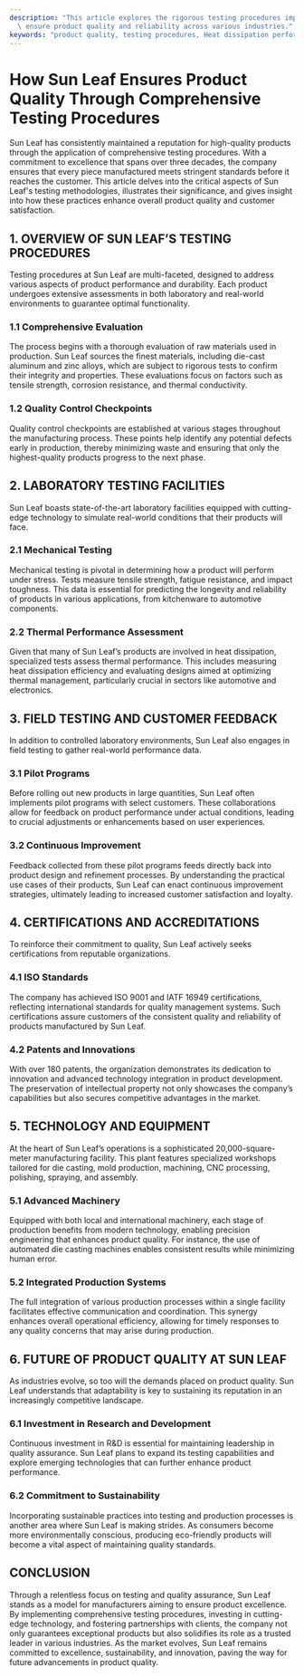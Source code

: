 ```yaml
---
description: "This article explores the rigorous testing procedures implemented by Sun Leaf to\
  \ ensure product quality and reliability across various industries."
keywords: "product quality, testing procedures, Heat dissipation performance, Die casting process"
---
```

# How Sun Leaf Ensures Product Quality Through Comprehensive Testing Procedures

Sun Leaf has consistently maintained a reputation for high-quality products through the application of comprehensive testing procedures. With a commitment to excellence that spans over three decades, the company ensures that every piece manufactured meets stringent standards before it reaches the customer. This article delves into the critical aspects of Sun Leaf's testing methodologies, illustrates their significance, and gives insight into how these practices enhance overall product quality and customer satisfaction.

## 1. OVERVIEW OF SUN LEAF’S TESTING PROCEDURES

Testing procedures at Sun Leaf are multi-faceted, designed to address various aspects of product performance and durability. Each product undergoes extensive assessments in both laboratory and real-world environments to guarantee optimal functionality. 

### 1.1 Comprehensive Evaluation

The process begins with a thorough evaluation of raw materials used in production. Sun Leaf sources the finest materials, including die-cast aluminum and zinc alloys, which are subject to rigorous tests to confirm their integrity and properties. These evaluations focus on factors such as tensile strength, corrosion resistance, and thermal conductivity.

### 1.2 Quality Control Checkpoints

Quality control checkpoints are established at various stages throughout the manufacturing process. These points help identify any potential defects early in production, thereby minimizing waste and ensuring that only the highest-quality products progress to the next phase. 

## 2. LABORATORY TESTING FACILITIES

Sun Leaf boasts state-of-the-art laboratory facilities equipped with cutting-edge technology to simulate real-world conditions that their products will face. 

### 2.1 Mechanical Testing

Mechanical testing is pivotal in determining how a product will perform under stress. Tests measure tensile strength, fatigue resistance, and impact toughness. This data is essential for predicting the longevity and reliability of products in various applications, from kitchenware to automotive components.

### 2.2 Thermal Performance Assessment

Given that many of Sun Leaf’s products are involved in heat dissipation, specialized tests assess thermal performance. This includes measuring heat dissipation efficiency and evaluating designs aimed at optimizing thermal management, particularly crucial in sectors like automotive and electronics.

## 3. FIELD TESTING AND CUSTOMER FEEDBACK

In addition to controlled laboratory environments, Sun Leaf also engages in field testing to gather real-world performance data.

### 3.1 Pilot Programs

Before rolling out new products in large quantities, Sun Leaf often implements pilot programs with select customers. These collaborations allow for feedback on product performance under actual conditions, leading to crucial adjustments or enhancements based on user experiences.

### 3.2 Continuous Improvement

Feedback collected from these pilot programs feeds directly back into product design and refinement processes. By understanding the practical use cases of their products, Sun Leaf can enact continuous improvement strategies, ultimately leading to increased customer satisfaction and loyalty.

## 4. CERTIFICATIONS AND ACCREDITATIONS

To reinforce their commitment to quality, Sun Leaf actively seeks certifications from reputable organizations. 

### 4.1 ISO Standards

The company has achieved ISO 9001 and IATF 16949 certifications, reflecting international standards for quality management systems. Such certifications assure customers of the consistent quality and reliability of products manufactured by Sun Leaf.

### 4.2 Patents and Innovations

With over 180 patents, the organization demonstrates its dedication to innovation and advanced technology integration in product development. The preservation of intellectual property not only showcases the company’s capabilities but also secures competitive advantages in the market.

## 5. TECHNOLOGY AND EQUIPMENT

At the heart of Sun Leaf’s operations is a sophisticated 20,000-square-meter manufacturing facility. This plant features specialized workshops tailored for die casting, mold production, machining, CNC processing, polishing, spraying, and assembly. 

### 5.1 Advanced Machinery

Equipped with both local and international machinery, each stage of production benefits from modern technology, enabling precision engineering that enhances product quality. For instance, the use of automated die casting machines enables consistent results while minimizing human error.

### 5.2 Integrated Production Systems

The full integration of various production processes within a single facility facilitates effective communication and coordination. This synergy enhances overall operational efficiency, allowing for timely responses to any quality concerns that may arise during production.

## 6. FUTURE OF PRODUCT QUALITY AT SUN LEAF

As industries evolve, so too will the demands placed on product quality. Sun Leaf understands that adaptability is key to sustaining its reputation in an increasingly competitive landscape. 

### 6.1 Investment in Research and Development

Continuous investment in R&D is essential for maintaining leadership in quality assurance. Sun Leaf plans to expand its testing capabilities and explore emerging technologies that can further enhance product performance.

### 6.2 Commitment to Sustainability

Incorporating sustainable practices into testing and production processes is another area where Sun Leaf is making strides. As consumers become more environmentally conscious, producing eco-friendly products will become a vital aspect of maintaining quality standards.

## CONCLUSION

Through a relentless focus on testing and quality assurance, Sun Leaf stands as a model for manufacturers aiming to ensure product excellence. By implementing comprehensive testing procedures, investing in cutting-edge technology, and fostering partnerships with clients, the company not only guarantees exceptional products but also solidifies its role as a trusted leader in various industries. As the market evolves, Sun Leaf remains committed to excellence, sustainability, and innovation, paving the way for future advancements in product quality.
